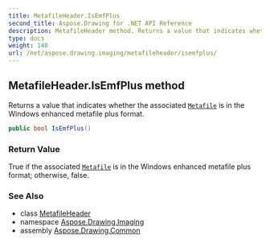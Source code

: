 ```yaml
---
title: MetafileHeader.IsEmfPlus
second_title: Aspose.Drawing for .NET API Reference
description: MetafileHeader method. Returns a value that indicates whether the associated Metafile is in the Windows enhanced metafile plus format
type: docs
weight: 140
url: /net/aspose.drawing.imaging/metafileheader/isemfplus/
---
```

## MetafileHeader.IsEmfPlus method

Returns a value that indicates whether the associated [`Metafile`](../../metafile/) is in the Windows enhanced metafile plus format.

```csharp
public bool IsEmfPlus()
```

### Return Value

True if the associated [`Metafile`](../../metafile/) is in the Windows enhanced metafile plus format; otherwise, false.

### See Also

* class [MetafileHeader](../)
* namespace [Aspose.Drawing.Imaging](../../metafileheader/)
* assembly [Aspose.Drawing.Common](../../../)


